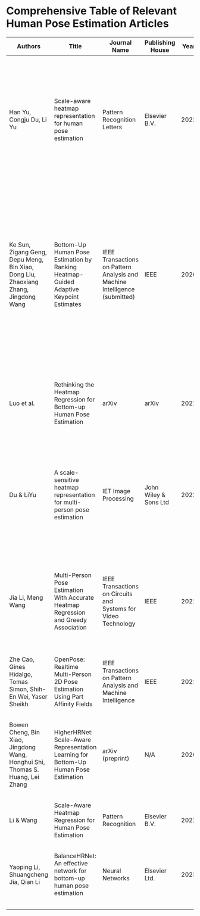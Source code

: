 # Comprehensive Table of Relevant Human Pose Estimation Articles

| Authors | Title | Journal Name | Publishing House | Year | Volume | Issue | Problem Solved | Method | Data & Availability | Performance Metrics | Future Works | Limitations | Critique |
| --- | --- | --- | --- | --- | --- | --- | --- | --- | --- | --- | --- | --- | --- |
| Han Yu, Congju Du, Li Yu | Scale-aware heatmap representation for human pose estimation | Pattern Recognition Letters | Elsevier B.V. | 2022 | 154 | N/A | Tackles scale variation in heatmap construction for multi-person pose estimation | Proposes a novel "Scale-Aware Heatmap Generator (SAHG)" that customizes the Gaussian kernel variance based on the relative scale of each keypoint along with a weight-redistributed loss function | MS-COCO 2017, MPII | 67.5% AP (COCO val2017), 69.4% AP (COCO test-dev) | Not explicitly mentioned | Less effective for small-scale bodies, relies on threshold tuning | Clear improvements, but parameter tuning and limited gains for small-scale keypoints |
| Ke Sun, Zigang Geng, Depu Meng, Bin Xiao, Dong Liu, Zhaoxiang Zhang, Jingdong Wang | Bottom-Up Human Pose Estimation by Ranking Heatmap-Guided Adaptive Keypoint Estimates | IEEE Transactions on Pattern Analysis and Machine Intelligence (submitted) | IEEE | 2020 | N/A | N/A | Enhancing the bottom-up human pose estimation pipeline by improving both the keypoint detection and grouping stages, while handling scale and orientation variance | A heatmap-guided pixel-wise keypoint regression framework that integrates: (1) An adaptive representation transformation using a pixel-wise spatial transformer network (STN), (2) A joint shape and heatvalue scoring scheme for pose ranking, (3) A tradeoff heatmap estimation loss | COCO, CrowdPose | 70.2 AP (COCO test-dev), 66.2 AP (CrowdPose) | Not explicitly mentioned | High-resolution inputs and multi-branch architecture may imply higher computational demands | Architecturally complex, increased computational overhead compared to more straightforward alternatives |
| Luo et al. | Rethinking the Heatmap Regression for Bottom-up Human Pose Estimation | arXiv | arXiv | 2021 | N/A | N/A | Addresses fixed kernel limitations in bottom-up pose estimation | Scale-Adaptive Heatmap Regression (SAHR), Weight-Adaptive Heatmap Regression (WAHR) | COCO, CrowdPose | +15AP boost, 720AP (COCO test-dev2017) | Further evaluation, hyperparameter analysis | Sensitive to hyperparameters | Innovative, but needs broader validation |
| Du & LiYu | A scale-sensitive heatmap representation for multi-person pose estimation | IET Image Processing | John Wiley & Sons Ltd | 2022 | 16 | 4 | Tackles the inaccuracy of heatmap representations in multi-person pose estimation caused by keypoint scale variation | Proposes a scale-sensitive heatmap algorithm that adjusts the standard deviation of Gaussian kernels and modifies the kernel shape for elliptical joints | COCO, CrowdPose | 70.0 AP (multi-scale), 68.4 AP (single-scale) | Not specified | Hyperparameter tuning | Good gains, but tuning required |
| Jia Li, Meng Wang | Multi-Person Pose Estimation With Accurate Heatmap Regression and Greedy Association | IEEE Transactions on Circuits and Systems for Video Technology | IEEE | 2022 | 32 | 8 | Localizing 2D human pose keypoints for multiple persons – with an emphasis on challenging scenarios like crowded scenes where overlapping and scale variations occur | Refined Gaussian heatmaps, focal L2 loss, greedy association, Hourglass-104MA with multi-scale heatmap aggregation | COCO, CrowdPose | 71.9% AP (COCO), 70.5% AP (CrowdPose) | Not explicitly mentioned | Sensitive to small errors in keypoint localization | SOTA, but complex network and interpolation |
| Zhe Cao, Gines Hidalgo, Tomas Simon, Shih-En Wei, Yaser Sheikh | OpenPose: Realtime Multi-Person 2D Pose Estimation Using Part Affinity Fields | IEEE Transactions on Pattern Analysis and Machine Intelligence | IEEE | 2021 | 43 | 1 | Real-time multi-person 2D pose detection and association | Bottom-up, multi-stage CNN with Part Affinity Fields | COCO, MPII, OpenPose foot dataset | 200% speedup, 7% accuracy boost | Optimization, extension to other keypoints | Suboptimal in crowded scenes | Effective, but greedy matching can fail in dense cases |
| Bowen Cheng, Bin Xiao, Jingdong Wang, Honghui Shi, Thomas S. Huang, Lei Zhang | HigherHRNet: Scale-Aware Representation Learning for Bottom-Up Human Pose Estimation | arXiv (preprint) | N/A | 2020 | N/A | N/A | Addresses the challenge of scale variation in bottom-up human pose estimation, with particular focus on accurately predicting keypoints for small persons | High-resolution feature pyramid, multi-scale supervision, heatmap aggregation | COCO, CrowdPose | 70.5 AP (COCO), 67.6 AP (CrowdPose) | Validation on more datasets | Complexity, sensitivity to deconvolution design | Strong for medium/small scales, but complex |
| Li & Wang | Scale-Aware Heatmap Regression for Human Pose Estimation | Pattern Recognition | Elsevier B.V. | 2022 | 123 | N/A | Improves heatmap regression for scale variation | Scale-aware loss, adaptive kernel | COCO | Improved AP over baselines | Further optimization | Complexity, parameter tuning | Good accuracy, but needs efficiency improvements |
| Yaoping Li, Shuangcheng Jia, Qian Li | BalanceHRNet: An effective network for bottom-up human pose estimation | Neural Networks | Elsevier Ltd. | 2023 | 161 | Not specified | Addresses the drop in performance when estimating human poses in crowded or high overlap scenarios | Balanced high-resolution module (BHRM), branch attention module (BAM) | CrowdPose, COCO | 63.0% AP (COCO, input size 640) | Enhance detection of dense/small objects, efficiency | Poorer performance in dense/small-scale objects | Outperforms alternatives, but high computational cost |
